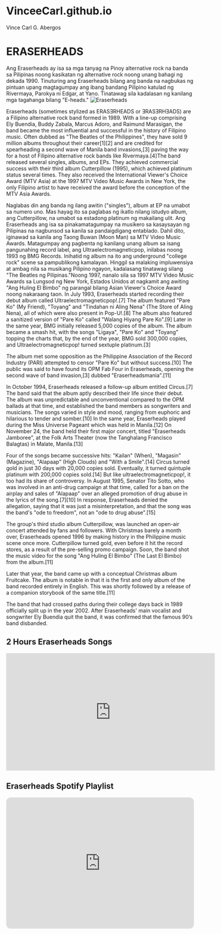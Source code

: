 # VinceeCarl.github.io
Vince Carl G. Abergos

# **ERASERHEADS**
Ang Eraserheads ay isa sa mga tanyag na Pinoy alternative rock na banda sa Pilipinas noong kasikatan ng alternative rock noong unang bahagi ng dekada 1990. Tinuturing ang Eraserheads bilang ang banda na nagbukas ng pintuan upang magtagumpay ang ibang bandang Pilipino katulad ng Rivermaya, Parokya ni Edgar, at Yano. Tinatawag sila kadalasan ng kanilang mga tagahanga bilang "E-heads."
![Eraserheads](https://images.summitmedia-digital.com/spotph/images/2021/06/08/eraserheads-song-meanings-640-1623156462.jpg)

Eraserheads (sometimes stylized as ERASƎRHEADS or ƎRASƎRHƎADS) are a Filipino alternative rock band formed in 1989. With a line-up comprising Ely Buendia, Buddy Zabala, Marcus Adoro, and Raimund Marasigan, the band became the most influential and successful in the history of Filipino music. Often dubbed as "The Beatles of the Philippines", they have sold 9 million albums throughout their career[1][2] and are credited for spearheading a second wave of Manila band invasions,[3] paving the way for a host of Filipino alternative rock bands like Rivermaya.[4]The band released several singles, albums, and EPs. They achieved commercial success with their third album Cutterpillow (1995), which achieved platinum status several times. They also received the International Viewer's Choice Award (MTV Asia) at the 1997 MTV Video Music Awards in New York, the only Filipino artist to have received the award before the conception of the MTV Asia Awards.

Naglabas din ang banda ng ilang awitin ("singles"), album at EP na umabot sa numero uno. Mas hayag ito sa paglabas ng ikatlo nilang istudyo album, ang Cutterpillow, na umabot sa estadong platinum ng makailang ulit. Ang Eraserheads ang isa sa pinakamatagumpay na musikero sa kasaysayan ng Pilipinas na nagbunsod sa kanila sa pandaigdigang entablado. Dahil dito, iginawad sa kanila ang Taong Buwan (Moon Man) sa MTV Video Music Awards.
Matagumpay ang pagbenta ng kanilang unang album sa isang pangunahing record label, ang Ultraelectromagneticpop, inilabas noong 1993 ng BMG Records. Inihatid ng album na ito ang underground "college rock" scene sa pampublikong kamalayan. Hinggil sa malaking impluwensiya at ambag nila sa musikang Pilipino ngayon, kadalasang tinatawag silang "The Beatles ng Pilipinas."Noong 1997, nanalo sila sa 1997 MTV Video Music Awards sa Lungsod ng New York, Estados Unidos at nagkamit ang awiting "Ang Huling El Bimbo" ng parangal bilang Asian Viewer's Choice Award noong nakaraang taon.
In July 1993, Eraserheads started recording their debut album called Ultraelectromagneticpop!.[7] The album featured "Pare Ko" (My Friend), "Toyang" and "Tindahan ni Aling Nena" (The Store of Aling Nena), all of which were also present in Pop-U!.[8] The album also featured a sanitized version of "Pare Ko" called "Walang Hiyang Pare Ko".[9] Later in the same year, BMG initially released 5,000 copies of the album. The album became a smash hit, with the songs "Ligaya", "Pare Ko" and "Toyang" topping the charts that, by the end of the year, BMG sold 300,000 copies, and Ultraelectromagneticpop! turned sextuple platinum.[3]

The album met some opposition as the Philippine Association of the Record Industry (PARI) attempted to censor "Pare Ko" but without success.[10] The public was said to have found its OPM Fab Four in Eraserheads, opening the second wave of band invasion,[3] dubbed "Eraserheadsmania".[11]

In October 1994, Eraserheads released a follow-up album entitled Circus.[7] The band said that the album aptly described their life since their debut. The album was unpredictable and unconventional compared to the OPM ballads at that time, and established the band members as songwriters and musicians. The songs varied in style and mood, ranging from euphoric and hilarious to tender and somber.[10] In the same year, Eraserheads played during the Miss Universe Pageant which was held in Manila.[12] On November 24, the band held their first major concert, titled "Eraserheads Jamboree", at the Folk Arts Theater (now the Tanghalang Francisco Balagtas) in Malate, Manila.[13]

Four of the songs became successive hits: "Kailan" (When), "Magasin" (Magazine), "Alapaap" (High Clouds) and "With a Smile".[14] Circus turned gold in just 30 days with 20,000 copies sold. Eventually, it turned quintuple platinum with 200,000 copies sold.[14] But like ultraelectromagneticpop!, it too had its share of controversy. In August 1995, Senator Tito Sotto, who was involved in an anti-drug campaign at that time, called for a ban on the airplay and sales of "Alapaap" over an alleged promotion of drug abuse in the lyrics of the song.[7][10] In response, Eraserheads denied the allegation, saying that it was just a misinterpretation, and that the song was the band's "ode to freedom", not an "ode to drug abuse".[15]

The group's third studio album Cutterpillow, was launched an open-air concert attended by fans and followers. With Christmas barely a month over, Eraserheads opened 1996 by making history in the Philippine music scene once more. Cutterpillow turned gold, even before it hit the record stores, as a result of the pre-selling promo campaign. Soon, the band shot the music video for the song "Ang Huling El Bimbo" (The Last El Bimbo) from the album.[11]

Later that year, the band came up with a conceptual Christmas album Fruitcake. The album is notable in that it is the first and only album of the band recorded entirely in English. This was shortly followed by a release of a companion storybook of the same title.[11]

The band that had crossed paths during their college days back in 1989 officially split up in the year 2002. After Eraserheads' main vocalist and songwriter Ely Buendia quit the band, it was confirmed that the famous 90’s band disbanded.  
## 2 Hours Eraserheads Songs
<iframe width="560" height="315" src="https://www.youtube.com/embed/_RU0ClYN854?si=c4meD8XUL3hEdA5u" title="YouTube video player" frameborder="0" allow="accelerometer; autoplay; clipboard-write; encrypted-media; gyroscope; picture-in-picture; web-share" allowfullscreen></iframe>

## Eraserheads Spotify Playlist
<iframe style="border-radius:12px" src="https://open.spotify.com/embed/playlist/37i9dQZF1DZ06evO4axjDG?utm_source=generator&theme=0" width="100%" height="352" frameBorder="0" allowfullscreen="" allow="autoplay; clipboard-write; encrypted-media; fullscreen; picture-in-picture" loading="lazy"></iframe>
